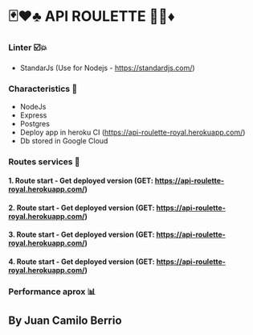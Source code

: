 # 🃏♥️♣️ API ROULETTE 🎰🎩♦️

### Linter ☑️💥
- StandarJs (Use for Nodejs - https://standardjs.com/)

### Characteristics 🔨

- NodeJs
- Express
- Postgres
- Deploy app in heroku CI (https://api-roulette-royal.herokuapp.com/)
- Db stored in Google Cloud

### Routes services 🚀

#### 1. Route start - Get deployed version (GET: https://api-roulette-royal.herokuapp.com/)
#### 2. Route start - Get deployed version (GET: https://api-roulette-royal.herokuapp.com/)
#### 3. Route start - Get deployed version (GET: https://api-roulette-royal.herokuapp.com/)
#### 4. Route start - Get deployed version (GET: https://api-roulette-royal.herokuapp.com/)


### Performance aprox  📊





## By Juan Camilo Berrio